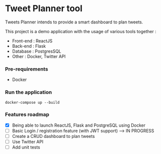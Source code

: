 # Tweet Planner tool

Tweets Planner intends to provide a smart dashboard to plan tweets. 

This project is a demo application with the usage of various tools together :

- Front-end : ReactJS
- Back-end : Flask 
- Database : PostgresSQL
- Other : Docker, Twitter API

### Pre-requirements

- Docker

### Run the application

```
docker-compose up --build
```

### Features roadmap

- [x] Being able to launch ReactJS, Flask and PostgreSQL using Docker
- [ ] Basic Login / registration feature (with JWT support) --> IN PROGRESS
- [ ] Create a CRUD dashboard to plan tweets
- [ ] Use Twitter API
- [ ] Add unit tests
